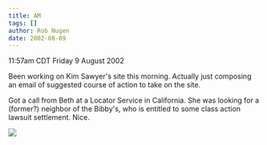 ```yaml
---
title: AM
tags: []
author: Rob Nugen
date: 2002-08-09
---
```


<title>Kim's site</title>
<p class=date>11:57am CDT Friday 9 August 2002</p>

<p>Been working on Kim Sawyer's site this morning.  Actually just
composing an email of suggested course of action to take on the site.</p>

<p>Got a call from Beth at a Locator Service in California.  She was
looking for a (former?) neighbor of the Bibby's, who is entitled to
some class action lawsuit settlement.  Nice.</p>

<p><img src="/images/rob/wL-ROB.gif"/></p>
